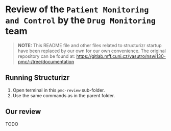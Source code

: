 # Review of the `Patient Monitoring and Control` by the `Drug Monitoring` team

> **NOTE:** This README file and other files related to structurizr startup have been replaced by our own for our own convenience. The original repository can be found at: https://gitlab.mff.cuni.cz/vasutro/nswi130-pmc/-/tree/documentation


## Running Structurizr

1) Open terminal in this `pmc-review` sub-folder.
2) Use the same commands as in the parent folder.


## Our review

TODO
